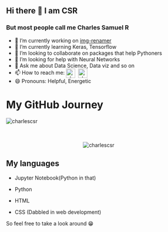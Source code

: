 ## Hi there 👋 I am CSR

### But most people call me Charles Samuel R

<!--
**charlescsr/charlescsr** is a ✨ _special_ ✨ repository because its `README.md` (this file) appears on your GitHub profile.

Here are some ideas to get you started:
-->
- 🔭 I’m currently working on [img-renamer](https://github.com/charlescsr/img-renamer)
- 🌱 I’m currently learning Keras, Tensorflow
- 👯 I’m looking to collaborate on packages that help Pythoners
- 🤔 I’m looking for help with Neural Networks 
- 💬 Ask me about Data Science, Data viz and so on
- 📫 How to reach me: <a href="https://www.linkedin.com/in/charliecsr15" target="blank"><img align="center" src="https://cdn.jsdelivr.net/npm/simple-icons@3.0.1/icons/linkedin.svg" alt="charlescsr" height="25" width="25" /></a>&nbsp; <a href="mailto:rcharles.samuel99@gmail.com" target="blank"><img align="center" src="https://cdn.jsdelivr.net/npm/simple-icons@3.0.1/icons/gmail.svg" alt="charlescsr" height="25" width="25" /></a>
- 😄 Pronouns: Helpful, Energetic
<!--- ⚡ Fun fact: ...-->

# My GitHub Journey

<p align="center"> 
<img align="left" src="https://github-readme-stats.vercel.app/api/top-langs/?username=charlescsr&layout=compact&theme=radical" alt="charlescsr" />
</p><br><br><br>
<p align="center"> 
<img src="https://github-readme-stats.vercel.app/api?username=charlescsr&show_icons=true&theme=radical" alt="charlescsr" /> 
</p>

## My languages

* Jupyter Notebook(Python in that)

* Python

* HTML

* CSS (Dabbled in web development)

So feel free to take a look around :grin: 
